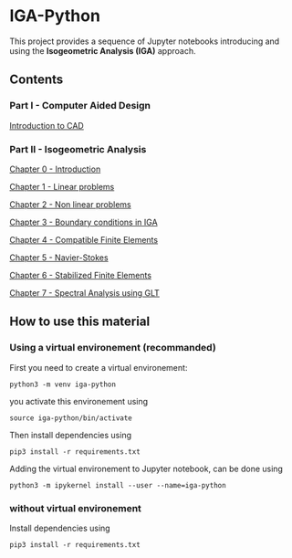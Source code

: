 # IGA-Python

This project provides a sequence of Jupyter notebooks introducing and using the **Isogeometric Analysis (IGA)** approach.

## Contents

### Part I - Computer Aided Design

[Introduction to CAD](https://nbviewer.jupyter.org/github/UM6P/Introduction-to-CAD/blob/main/README.md)

### Part II - Isogeometric Analysis

[Chapter 0 - Introduction](https://github.com/ratnania/IGA-Python/blob/main/lessons/Chapter0/README.md)

[Chapter 1 - Linear problems](https://github.com/ratnania/IGA-Python/blob/main/lessons/Chapter1/README.md)

[Chapter 2 - Non linear problems](https://github.com/ratnania/IGA-Python/blob/main/lessons/Chapter2/README.md)

[Chapter 3 - Boundary conditions in IGA](https://github.com/ratnania/IGA-Python/blob/main/lessons/Chapter3/README.md)

[Chapter 4 - Compatible Finite Elements](https://github.com/ratnania/IGA-Python/blob/main/lessons/Chapter4/README.md)

[Chapter 5 - Navier-Stokes](https://github.com/ratnania/IGA-Python/blob/main/lessons/Chapter5/README.md)

[Chapter 6 - Stabilized Finite Elements](https://github.com/ratnania/IGA-Python/blob/main/lessons/Chapter6/README.md)

[Chapter 7 - Spectral Analysis using GLT](https://github.com/ratnania/IGA-Python/blob/main/lessons/Chapter7/README.md)

## How to use this material

### Using a virtual environement (recommanded)

First you need to create a virtual environement:

```shell
python3 -m venv iga-python
```

you activate this environement using

```shell
source iga-python/bin/activate
```

Then install dependencies using

```shell
pip3 install -r requirements.txt
```

Adding the virtual environement to Jupyter notebook, can be done using

```shell
python3 -m ipykernel install --user --name=iga-python
```

### without virtual environement

Install dependencies using

```shell
pip3 install -r requirements.txt
```

